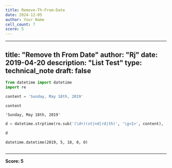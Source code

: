 ```yaml
---
title: Remove-Th-From-Date
date: 2024-12-05
author: Your Name
cell_count: 7
score: 5
---
```


---
title: "Remove th From Date"
author: "Rj"
date: 2019-04-20
description: "List Test"
type: technical_note
draft: false
---

```python
from datetime import datetime
import re
```


```python
content = 'Sunday, May 18th, 2019'
```


```python
content
```




    'Sunday, May 18th, 2019'




```python
d = datetime.strptime(re.sub('(\d+)(st|nd|rd|th)', '\g<1>', content), '%A, %B %d, %Y')
```


```python
d
```




    datetime.datetime(2019, 5, 18, 0, 0)




```python

```


---
**Score: 5**